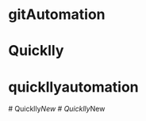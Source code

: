 
# gitAutomation
# Quicklly
# quickllyautomation
#   Q u i c k l l y _ N e w  
 #   Q u i c k l l y _ N e w  
 